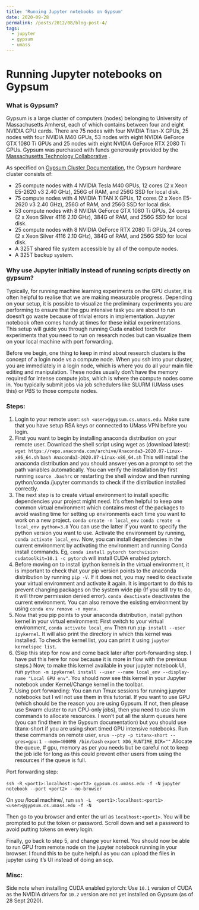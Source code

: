 ```yaml
---
title: 'Running Jupyter notebooks on Gypsum'
date: 2020-09-28
permalink: /posts/2012/08/blog-post-4/
tags:
  - jupyter
  - gypsum
  - umass
---
```


# Running Jupyter notebooks on Gypsum

### What is Gypsum?

Gypsum is a large cluster of computers (nodes) belonging to University of Massachusetts Amherst, each of which contains between four and eight NVIDIA GPU cards. There are 75 nodes with four NVIDIA Titan-X GPUs, 25 nodes with four NVIDIA M40 GPUs, 53 nodes with eight NVIDIA GeForce GTX 1080 Ti GPUs and 25 nodes with eight NVIDIA GeForce RTX 2080 Ti GPUs. Gypsum was purchased with funds generously provided by the  [Massachusetts Technology Collaborative](https://masstech.org/) .

As specified on [Gypsum Cluster Documentation](https://gypsum-docs.cs.umass.edu), the Gypsum hardware cluster consists of:
* 25 compute nodes with 4 NVIDIA Tesla M40 GPUs, 12 cores (2 x Xeon E5-2620 v3 2.40 GHz), 256G of RAM, and 256G SSD for local disk.
* 75 compute nodes with 4 NVIDIA TITAN X GPUs, 12 cores (2 x Xeon E5-2620 v3 2.40 GHz), 256G of RAM, and 256G SSD for local disk.
* 53 compute nodes with 8 NVIDIA GeForce GTX 1080 Ti GPUs, 24 cores (2 x Xeon Silver 4116 2.10 GHz), 384G of RAM, and 256G SSD for local disk.
* 25 compute nodes with 8 NVIDIA GeForce RTX 2080 Ti GPUs, 24 cores (2 x Xeon Silver 4116 2.10 GHz), 384G of RAM, and 256G SSD for local disk.
* A 325T shared file system accessible by all of the compute nodes.
* A 325T backup system.

### Why use Jupyter initially instead of running scripts directly on gypsum?

Typically, for running machine learning experiments on the GPU cluster, it is often helpful to realise that we are making measurable progress. Depending on your setup, it is possible to visualize the preliminary experiments you are performing to ensure that the gpu intensive task you are about to run doesn’t go waste because of trivial errors in implementation. Jupyter notebook often comes handy at times for these initial experimentations. 
This setup will guide you through running Cuda enabled torch for experiments that you need to run on research nodes but can visualize them on your local machine with port forwarding.

Before we begin, one thing to keep in mind about research clusters is the concept of a login node vs a compute node. When you ssh into your cluster, you are immediately in a login node, which is where you do all your main file editing and manipulation. These nodes usually don’t have the memory required for intense compute jobs, which is where the compute nodes come in. You typically submit jobs via job schedulers like SLURM (UMass uses this) or PBS to those compute nodes.

### Steps:

1. Login to your remote user:
`ssh <user>@gypsum.cs.umass.edu`. Make sure that you have setup RSA keys or connected to UMass VPN before you login.
2. First you want to begin by installing anaconda distribution on your remote user.
Download the shell script using wget as (download latest):
`wget https://repo.anaconda.com/archive/Anaconda3-2020.07-Linux-x86_64.sh`
`bash Anaconda3-2020.07-Linux-x86_64.sh`
This will install the anaconda distribution and you should answer yes on a prompt to set the path variables automatically.
You can verify the installation by first running `source .bashrc` or restarting the shell window and then running python/conda /jupyter commands to check if the distribution installed correctly.
3. The next step is to create virtual environment to install specific dependencies your project might need. It’s often helpful to keep one common virtual environment which contains most of the packages to avoid wasting time for setting up environments each time you want to work on a new project.
`conda create -n local_env`
`conda create -n local_env python=3.8`
You can use the latter if you want to specify the python version you want to use.
Activate the environment by running, `conda activate local_env`.
Now, you can install dependencies in the current environment by activating the environment and running Conda install commands. Eg,
`conda install pytorch torchvision cudatoolkit=10.1 -c pytorch` will install CUDA enabled pytorch.
3. Before moving on to install ipython kernels in the virtual environment, it is important to check that your pip version points to the anaconda distribution by running `pip -V`. If it does not, you may need to deactivate your virtual environment and activate it again. It is important to do this to prevent changing packages on the system wide pip (If you still try to do, it will throw permission denied error).
`conda deactivate` deactivates the current environment. You can also remove the existing environment by using `conda env remove -n myenv`.
4. Now that you pip points to your anaconda distribution, install python kernel in your virtual environment:
First switch to your virtual environment, `conda activate local_env`
Then run `pip install --user ipykernel`. It will also print the directory in which this kernel was installed.
To check the kernel list, you can print it using `jupyter kernelspec list`.
5. (Skip this step for now and come back later after port-forwarding step. I have put this here for now because it is more in flow with the previous steps.)
Now, to make this kernel available in your jupyter notebook UI, run
`python -m ipykernel install --user --name local_env --display-name "Local GPU env"`.
You should now see this kernel in your Jupyter notebook under Kernel/Change kernel in the toolbar.
6. Using port forwarding:
You can run Tmux sessions for running jupyter notebooks but I will not use them in this tutorial. If you want to use GPU (which should be the reason you are using Gypsum. If not, then please use Swarm cluster to run CPU-only jobs), then you need to use slurm commands to allocate resources. 
I won’t put all the slurm queues here (you can find them in the Gypsum documentation) but you should use titanx-short if you are using short timed GPU intensive notebooks. Run these commands on remote user,
`srun --pty -p titanx-short --gres=gpu:1 --mem=4000MB /bin/bash`
`export XDG_RUNTIME_DIR=""`
Allocate the queue, # gpu, memory as per you needs but be careful not to keep the job idle for long as this could prevent other users from using the resources if the queue is full.

Port forwarding step:

`ssh -R <port1>:localhost:<port2> gypsum.cs.umass.edu -f -N`
`jupyter notebook --port <port2> --no-browser`

On you /local machine/, run
`ssh -L  <port1>:localhost:<port1> <user>@gypsum.cs.umass.edu -f -N`

Then go to you browser and enter the url as `localhost:<port1>`. You will be prompted to put the token or password. Scroll down and set a password to avoid putting tokens on every login. 

Finally, go back to step 5, and change your kernel. 
You should now be able to run GPU from remote node on the jupyter notebook running in your browser. I found this to be quite helpful as you can upload the files in jupyter using it’s UI instead of doing an scp. 

### Misc:

Side note when installing CUDA enabled pytorch:
Use 	`10.1` version of CUDA as the NVIDIA drivers for `10.2` version are not yet installed on Gypsum (as of 28 Sept 2020). 
